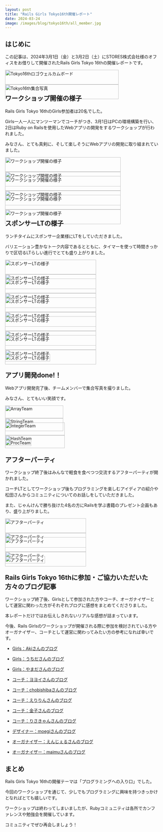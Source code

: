 ```yaml
---
layout: post
title: "Rails Girls Tokyo16th開催レポート"
date: 2024-03-24
image: /images/blog/tokyo16th/all_member.jpg
---
```


<style type="text/css">
div.photos {
    display: flex;
    flex-wrap: wrap;
    justify-content: space-between;
    margin-bottom: 1em;
}

div.photos img.photo {
    max-width: 480px;
    width: 100%;
    object-fit: cover;
}

div.photos img.vertically-photo {
    max-width: 250px;
    width: 100%;
    object-fit: cover;
}

div.photos .caption {
    font-size:smaller;
    color: #444;
    margin-top: 0.5em;
}
</style>

## はじめに

この記事は、2024年3月1日（金）と3月2日（土）にSTORES株式会社様のオフィスをお借りして開催されたRails Girls Tokyo 16thの開催レポートです。
<div class="photos">
  <div>
    <img class="photo" src="/images/blog/tokyo16th/welcome.jpg" alt="Tokyo16thロゴウェルカムボード">
    <img class="photo" src="/images/blog/tokyo16th/all_member.jpg" alt="Tokyo16th集合写真">
  </div>
</div>

## ワークショップ開催の様子

Rails Girls Tokyo 16thのGirls参加者は20名でした。

Girls一人一人にマンツーマンでコーチがつき、3月1日はPCの環境構築を行い、2日はRuby on Railsを使用したWebアプリの開発をするワークショップが行われました。

みなさん、とても真剣に、そして楽しそうにWebアプリの開発に取り組まれていました。

<div class="photos">
  <div>
    <img class="photo" src="/images/blog/tokyo16th/workshop_0.jpg" alt="ワークショップ開催の様子">
    <img class="photo" src="/images/blog/tokyo16th/workshop_1.jpg" alt="ワークショップ開催の様子">
  </div>
</div>

<div class="photos">
  <div>
    <img class="photo" src="/images/blog/tokyo16th/workshop_2.jpg" alt="ワークショップ開催の様子">
    <img class="photo" src="/images/blog/tokyo16th/workshop_3.jpg" alt="ワークショップ開催の様子">
  </div>
</div>


<div class="photos">
  <div>
    <img class="photo" src="/images/blog/tokyo16th/workshop_4.jpg" alt="ワークショップ開催の様子">
    <img class="photo" src="/images/blog/tokyo16th/workshop_5.jpg" alt="ワークショップ開催の様子">
  </div>
</div>

## スポンサーLTの様子

ランチタイムにスポンサー企業様にLTをしていただきました。

バリエーション豊かなトーク内容であるとともに、タイマーを使って時間きっかりで区切るLTらしい進行でとても盛り上がりました。

<div class="photos">
  <div>
    <img class="photo" src="/images/blog/tokyo16th/sponcer_lt_0.jpg" alt="スポンサーLTの様子">
    <img class="photo" src="/images/blog/tokyo16th/sponcer_lt_1.jpg" alt="スポンサーLTの様子">
  </div>
</div>

<div class="photos">
  <div>
    <img class="photo" src="/images/blog/tokyo16th/sponcer_lt_2.jpg" alt="スポンサーLTの様子">
    <img class="photo" src="/images/blog/tokyo16th/sponcer_lt_3.jpg" alt="スポンサーLTの様子">
  </div>
</div>

<div class="photos">
  <div>
    <img class="photo" src="/images/blog/tokyo16th/sponcer_lt_4.jpg" alt="スポンサーLTの様子">
    <img class="photo" src="/images/blog/tokyo16th/sponcer_lt_5.jpg" alt="スポンサーLTの様子">
  </div>
</div>

<div class="photos">
  <div>
    <img class="photo" src="/images/blog/tokyo16th/sponcer_lt_6.jpg" alt="スポンサーLTの様子">
    <img class="photo" src="/images/blog/tokyo16th/sponcer_lt_7.jpg" alt="スポンサーLTの様子">
  </div>
</div>

<div class="photos">
  <div>
    <img class="photo" src="/images/blog/tokyo16th/sponcer_lt_8.jpg" alt="スポンサーLTの様子">
    <img class="photo" src="/images/blog/tokyo16th/sponcer_lt_9.jpg" alt="スポンサーLTの様子">
  </div>
</div>

<div class="photos">
  <div>
    <img class="photo" src="/images/blog/tokyo16th/sponcer_lt_10.jpg" alt="スポンサーLTの様子">
  </div>
</div>

## アプリ開発done!！

Webアプリ開発完了後、チームメンバーで集合写真を撮りました。

みなさん、とてもいい笑顔です。

<div class="photos">
  <div>
    <img class="photo" src="/images/blog/tokyo16th/team_array.jpg" alt="ArrayTeam">
    <img class="photo" src="/images/blog/tokyo16th/team_string.jpg" alt="StringTeam">
  </div>
</div>

<div class="photos">
  <div>
    <img class="photo" src="/images/blog/tokyo16th/team_integer.jpg" alt="IntegerTeam">
    <img class="photo" src="/images/blog/tokyo16th/team_hash.jpg" alt="HashTeam">
  </div>
</div>

<div class="photos">
  <div>
    <img class="photo" src="/images/blog/tokyo16th/team_proc.jpg" alt="ProcTeam">
  </div>
</div>

## アフターパーティ

ワークショップ終了後はみんなで軽食を食べつつ交流するアフターパーティが開かれました。

コーチLTとしてワークショップ後もプログラミングを楽しむアイディアの紹介や松田さんからコミュニティについてのお話しをしていただきました。

また、じゃんけんで勝ち抜けた4名の方にRailsを学ぶ書籍のプレゼント企画もあり、盛り上がりました。

<div class="photos">
  <div>
    <img class="photo" src="/images/blog/tokyo16th/after_party_0.jpg" alt="アフターパーティ">
    <img class="photo" src="/images/blog/tokyo16th/after_party_1.jpg" alt="アフターパーティ">
  </div>
</div>

<div class="photos">
  <div>
    <img class="photo" src="/images/blog/tokyo16th/after_party_2.jpg" alt="アフターパーティ">
    <img class="photo" src="/images/blog/tokyo16th/after_party_3.jpg" alt="アフターパーティ">
  </div>
</div>

<div class="photos">
  <div>
    <img class="photo" src="/images/blog/tokyo16th/after_party_4.jpg" alt="アフターパーティ">
  </div>
</div>

## Rails Girls Tokyo 16thに参加・ご協力いただいた方々のブログ記事

ワークショップ終了後、Girlsとして参加された方やコーチ、オーガナイザーとして運営に関わった方がそれぞれブログに感想をまとめてくださりました。

本レポートだけではお伝えしきれないリアルな感想が詰まっています。

今後、Rails Girlsのワークショップが開催される際に参加を検討されている方やオーガナイザー、コーチとして運営に関わってみたい方の参考になれば幸いです。

- [Girls：Akiさんのブログ](https://note.com/chan_aki/n/n96c1d6f78575)
- [Girls：うちださんのブログ](https://note.com/uchidayurie/n/nc1bd107d4829)
- [Girls：やまださんのブログ](https://labs.gree.jp/blog/2024/03/23149/)

- [コーチ：ヨヨイさんのブログ](https://nhayato.hateblo.jp/entry/2024/03/02/000000)
- [コーチ：chobishibaさんのブログ](https://note.com/chobishiba/n/nc757c55e70b9)
- [コーチ：えりりんさんのブログ](https://note.com/sq_engch5/n/nd8622327a857)
- [コーチ：金子さんのブログ](https://note.com/b4a/n/n2a17587dde06)
- [コーチ：りさきゃんさんのブログ](https://tech.smarthr.jp/entry/2024/03/15/150211)

- [デザイナー：moegiさんのブログ](https://divka-design.com/rails-girls-tokyo-16th_design/)
- [オーガナイザー：えんじぇるさんのブログ](https://product.st.inc/entry/2024/03/19/135907)
- [オーガナイザー：maimuさんのブログ](https://maimux2x.hatenablog.com/entry/2024/03/03/191052)

## まとめ

 Rails Girls Tokyo 16thの開催テーマは「プログラミングへの入り口」でした。

 今回のワークショップを通じて、少しでもプログラミングに興味を持つきっかけとなればとても嬉しいです。

 ワークショップは終わってしまいましたが、Rubyコミュニティは各所でカンファレンスや勉強会を開催しています。

 コミュニティでぜひ再会しましょう！
